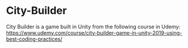 # City-Builder
City Builder is a game built in Unity from the following course in Udemy: https://www.udemy.com/course/city-builder-game-in-unity-2019-using-best-coding-practices/
